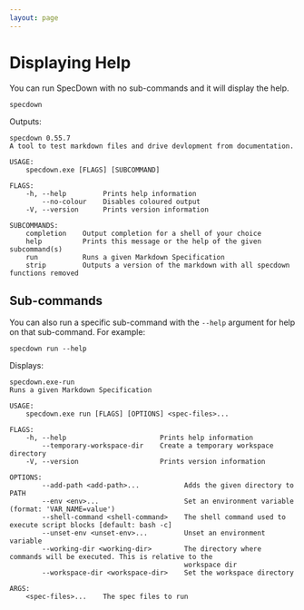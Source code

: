 ```yaml
---
layout: page
---
```


# Displaying Help

You can run SpecDown with no sub-commands and it will display the help.

``` shell
specdown
```

Outputs:

    specdown 0.55.7
    A tool to test markdown files and drive devlopment from documentation.
    
    USAGE:
        specdown.exe [FLAGS] [SUBCOMMAND]
    
    FLAGS:
        -h, --help         Prints help information
            --no-colour    Disables coloured output
        -V, --version      Prints version information
    
    SUBCOMMANDS:
        completion    Output completion for a shell of your choice
        help          Prints this message or the help of the given subcommand(s)
        run           Runs a given Markdown Specification
        strip         Outputs a version of the markdown with all specdown functions removed

## Sub-commands

You can also run a specific sub-command with the `--help` argument for help on that sub-command.
For example:

``` shell
specdown run --help
```

Displays:

    specdown.exe-run 
    Runs a given Markdown Specification
    
    USAGE:
        specdown.exe run [FLAGS] [OPTIONS] <spec-files>...
    
    FLAGS:
        -h, --help                       Prints help information
            --temporary-workspace-dir    Create a temporary workspace directory
        -V, --version                    Prints version information
    
    OPTIONS:
            --add-path <add-path>...           Adds the given directory to PATH
            --env <env>...                     Set an environment variable (format: 'VAR_NAME=value')
            --shell-command <shell-command>    The shell command used to execute script blocks [default: bash -c]
            --unset-env <unset-env>...         Unset an environment variable
            --working-dir <working-dir>        The directory where commands will be executed. This is relative to the
                                               workspace dir
            --workspace-dir <workspace-dir>    Set the workspace directory
    
    ARGS:
        <spec-files>...    The spec files to run

